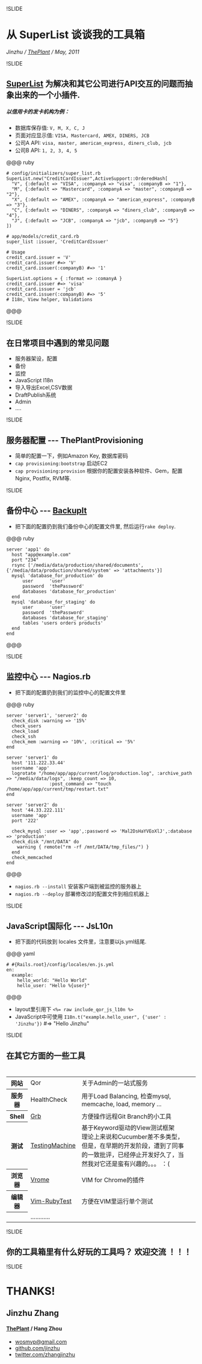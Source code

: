 !SLIDE

# 从 SuperList 谈谈我的工具箱

_Jinzhu / [ThePlant](http://theplant.jp) / May, 2011_


!SLIDE

## [SuperList](https://github.com/jinzhu/super_list) <span>为解决和其它公司进行API交互的问题而抽象出来的一个小插件.</span>
##### 以信用卡的发卡机构为例：

* 数据库保存值: ``V, M, X, C, J`` <br/>
* 页面对应显示值: ``VISA, Mastercard, AMEX, DINERS, JCB`` <br/>
* 公司A API: ``visa, master, american_express, diners_club, jcb`` <br/>
* 公司B API: ``1, 2, 3, 4, 5``

@@@ ruby
    
    # config/initializers/super_list.rb
    SuperList.new("CreditCardIssuer",ActiveSupport::OrderedHash[
	  "V", {:default => "VISA", :companyA => "visa", :companyB => "1"},
	  "M", {:default => "Mastercard", :companyA => "master", :companyB => "2"},
	  "X", {:default => "AMEX", :companyA => "american_express", :companyB => "3"},
	  "C", {:default => "DINERS", :companyA => "diners_club", :companyB => "4"},
	  "J", {:default => "JCB", :companyA => "jcb", :companyB => "5"}
    ])

    # app/models/credit_card.rb
    super_list :issuer, 'CreditCardIssuer'

    # Usage
    credit_card.issuer = 'V'
    credit_card.issuer #=> 'V'
    credit_card.issuer(:companyB) #=> '1'

    SuperList.options = { :format => :comanyA }
    credit_card.issuer #=> 'visa'
    credit_card.issuer = 'jcb'
    credit_card.issuer(:companyB) #=> '5'
    # I18n, View helper, Validations

@@@

!SLIDE

## 在日常项目中遇到的常见问题
* 服务器架设，配置
* 备份
* 监控
* JavaScript I18n
* 导入导出Excel,CSV数据
* DraftPublish系统
* Admin
* ....

!SLIDE

## 服务器配置  ---  ThePlantProvisioning
* 简单的配置一下，例如Amazon Key, 数据库密码
* ``cap provisioning:bootstrap`` 启动EC2
* ``cap provisioning:provision`` 根据你的配置安装各种软件、Gem，配置Nginx, Postfix, RVM等.


!SLIDE

## 备份中心  ---  [BackupIt](https://github.com/jinzhu/backupit)
* 把下面的配置扔到我们备份中心的配置文件里, 然后运行``rake deploy``.

@@@ ruby

    server 'app1' do
      host "app@example.com"
      port "234"
      rsync ['/media/data/production/shared/documents', {'/media/data/production/shared/system' => 'attachments'}]
      mysql 'database_for_production' do
	      user      'user'
	      password  'thePassword'
	      databases 'database_for_production'
      end
      mysql 'database_for_staging' do
	      user      'user'
	      password  'thePassword'
	      databases 'database_for_staging'
          tables 'users orders products'
      end
    end

@@@

!SLIDE

## 监控中心  --- Nagios.rb
* 把下面的配置扔到我们的监控中心的配置文件里

@@@ ruby

    server 'server1', 'server2' do
      check_disk :warning => '15%'
      check_users
      check_load
      check_ssh
      check_mem :warning => '10%', :critical => '5%'
    end

    server 'server1' do
      host '111.222.33.44'
      username 'app'
      logrotate "/home/app/app/current/log/production.log", :archive_path => "/media/data/logs", :keep_count => 10,
                    :post_command => "touch /home/app/app/current/tmp/restart.txt"
    end

    server 'server2' do
      host '44.33.222.111'
      username 'app'
      port '222'

      check_mysql :user => 'app',:password => 'Mal2DsHaYVEoXlJ',:database => 'production'
      check_disk "/mnt/DATA" do
        warning { remote("rm -rf /mnt/DATA/tmp_files/") }
      end
      check_memcached
    end

@@@

* ``nagios.rb --install`` 安装客户端到被监控的服务器上
* ``nagios.rb --deploy`` 部署修改过的配置文件到相应机器上


!SLIDE

## JavaScript国际化  --- JsL10n

* 把下面的代码放到 locales 文件里，注意要以js.yml结尾.

@@@ yaml

    # #{Rails.root}/config/locales/en.js.yml
    en:
	  example:
		hello_world: "Hello World"
		hello_user: "Hello %{user}"

@@@

* layout里引用下  ``<%= raw include_qor_js_l10n %>``
* JavaScript中可使用 ``I18n.t("example.hello_user", {'user' : 'Jinzhu'})``  #=>  "Hello Jinzhu"


!SLIDE

## 在其它方面的一些工具<br/><br/>

<table>
  <tr>
    <th>网站</th>
    <td>Qor</td>
    <td>关于Admin的一站式服务</td>
  </tr>
  <tr>
    <th>服务器</th>
    <td>HealthCheck</td>
    <td>用于Load Balancing, 检查mysql, memcache, load, memory ...</td>
  </tr>
  <tr>
    <th>Shell</th>
    <td><a href="http://github.com/jinzhu/grb">Grb</a></td>
    <td>方便操作远程Git Branch的小工具</td>
  </tr>
  <tr>
    <th>测试</th>
    <td><a href="http://github.com/jinzhu/testingmachine">TestingMachine</a></td>
    <td>基于Keyword驱动的View测试框架<br/><span class='note'>理论上来说和Cucumber差不多类型，但是，在早期的开发阶段，遭到了同事的一致批评，已经停止开发好久了，当然我对它还是蛮有兴趣的。。。 ：(</span> </td>
  </tr>
  <tr>
    <th>浏览器</th>
    <td><a href="https://github.com/jinzhu/vrome">Vrome</a></td>
    <td>VIM for Chrome的插件</td>
  </tr>
  <tr>
    <th>编辑器</th>
    <td><a href="https://github.com/janx/vim-rubytest">Vim-RubyTest</a></td>
    <td>方便在VIM里运行单个测试</td>
  </tr>
  <tr>
    <th> </th>
    <td> ............ <td>
    <td></td>
  </tr>
</table>


!SLIDE

## 你的工具箱里有什么好玩的工具吗？ 欢迎交流 ！！！

!SLIDE

# THANKS!

## Jinzhu Zhang
#### [ThePlant](http://theplant.jp) / Hang Zhou
* wosmvp@gmail.com
* [github.com/jinzhu](http://github.com/jinzhu)
* [twitter.com/zhangjinzhu](http://twitter.com/zhangjinzhu)
